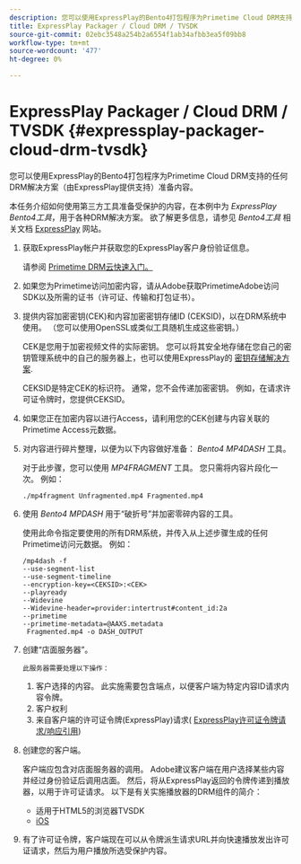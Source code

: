 ```yaml
---
description: 您可以使用ExpressPlay的Bento4打包程序为Primetime Cloud DRM支持的任何DRM解决方案（由ExpressPlay提供支持）准备内容。
title: ExpressPlay Packager / Cloud DRM / TVSDK
source-git-commit: 02ebc3548a254b2a6554f1ab34afbb3ea5f09bb8
workflow-type: tm+mt
source-wordcount: '477'
ht-degree: 0%

---
```


# ExpressPlay Packager / Cloud DRM / TVSDK {#expressplay-packager-cloud-drm-tvsdk}

您可以使用ExpressPlay的Bento4打包程序为Primetime Cloud DRM支持的任何DRM解决方案（由ExpressPlay提供支持）准备内容。

本任务介绍如何使用第三方工具准备受保护的内容，在本例中为 *ExpressPlay Bento4工具*，用于各种DRM解决方案。 欲了解更多信息，请参见 *Bento4工具* 相关文档 [ExpressPlay](https://www.expressplay.com/developer/) 网站。
1. 获取ExpressPlay帐户并获取您的ExpressPlay客户身份验证信息。

   请参阅 [Primetime DRM云快速入门。](../../quick-start/quick-overview.md)
1. 如果您为Primetime访问加密内容，请从Adobe获取PrimetimeAdobe访问SDK以及所需的证书（许可证、传输和打包证书）。
1. 提供内容加密密钥(CEK)和内容加密密钥存储ID (CEKSID)，以在DRM系统中使用。 （您可以使用OpenSSL或类似工具随机生成这些密钥。）

   CEK是您用于加密视频文件的实际密钥。 您可以将其安全地存储在您自己的密钥管理系统中的自己的服务器上，也可以使用ExpressPlay的 [密钥存储解决方案](https://www.expressplay.com/developer/key-storage/).

   CEKSID是特定CEK的标识符。 通常，您不会传递加密密钥。 例如，在请求许可证令牌时，您提供CEKSID。

1. 如果您正在加密内容以进行Access，请利用您的CEK创建与内容关联的Primetime Access元数据。

1. 对内容进行碎片整理，以便为以下内容做好准备： *Bento4 MP4DASH* 工具。

   对于此步骤，您可以使用 *MP4FRAGMENT* 工具。 您只需将内容片段化一次。 例如：

   ```
   ./mp4fragment Unfragmented.mp4 Fragmented.mp4
   ```

1. 使用 *Bento4 MPDASH* 用于“破折号”并加密零碎内容的工具。

   使用此命令指定要使用的所有DRM系统，并传入从上述步骤生成的任何Primetime访问元数据。 例如：

   ```
   /mp4dash -f  
   --use-segment-list  
   --use-segment-timeline  
   --encryption-key=<CEKSID>:<CEK>  
   --playready  
   --Widevine  
   --Widevine-header=provider:intertrust#content_id:2a  
   --primetime  
   --primetime-metadata=@AAXS.metadata 
    Fragmented.mp4 -o DASH_OUTPUT
   ```

1. 创建“店面服务器”。

       此服务器需要处理以下操作：
   
   1. 客户选择的内容。 此实施需要包含端点，以便客户端为特定内容ID请求内容令牌。
   1. 客户权利
   1. 来自客户端的许可证令牌(ExpressPlay)请求( [ExpressPlay许可证令牌请求/响应引用](../../license-token-req-resp-ref/license-req-resp-overview.md))

1. 创建您的客户端。

   客户端应包含对店面服务器的调用。 Adobe建议客户端在用户选择某些内容并经过身份验证后调用店面。 然后，将从ExpressPlay返回的令牌传递到播放器，以用于许可证请求。 以下是有关实施播放器的DRM组件的简介：

   * 适用于HTML5的浏览器TVSDK
   * [iOS](../../../../programming/tvsdk-3x-ios-prog/ios-3x-drm-content-security/ios-3x-apple-fairplay-tvsdk.md)

1. 有了许可证令牌，客户端现在可以从令牌派生请求URL并向快速播放发出许可证请求，然后为用户播放所选受保护内容。

